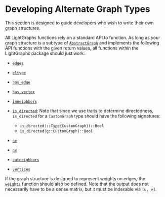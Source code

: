 # Developing Alternate Graph Types

This section is designed to guide developers who wish to write their own graph structures.

All LightGraphs functions rely on a standard API to function. As long as your graph structure is a subtype of
[`AbstractGraph`](@ref) and implements the following API functions with the given return values, all functions
within the LightGraphs package should just work:

- [`edges`](@ref)
- [`eltype`](@ref)
- [`has_edge`](@ref)
- [`has_vertex`](@ref)
- [`inneighbors`](@ref)
- [`is_directed`](@ref): Note that since we use traits to determine directedness, `is_directed` for a `CustomGraph` type should have the following signatures:
  - `is_directed(::Type{CustomGraph})::Bool`
  - `is_directed(g::CustomGraph)::Bool`

- [`ne`](@ref)
- [`nv`](@ref)
- [`outneighbors`](@ref)
- [`vertices`](@ref)

If the graph structure is designed to represent weights on edges, the [`weights`](@ref) function should also be defined. Note that the output does not necessarily have to be a dense matrix, but it must be indexable via `[u, v]`.

